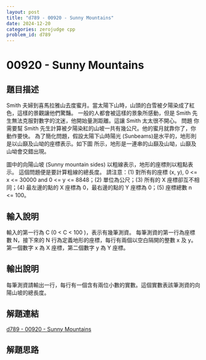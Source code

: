 ```yaml
---
layout: post
title: "d789 - 00920 - Sunny Mountains"
date: 2024-12-20
categories: zerojudge cpp
problem_id: d789
---
```


# 00920 - Sunny Mountains

## 題目描述

Smith 夫婦到喜馬拉雅山去度蜜月。當太陽下山時，山頭的白雪被夕陽染成了紅色，這樣的景觀讓他們驚豔。
一般的人都會被這樣的景象所感動，但是 Smith 先生無法克服對數字的沈迷，他開始量測距離。這讓 Smith 太太很不開心。
問題
你需要幫 Smith 先生計算被夕陽染紅的山坡一共有幾公尺。他的蜜月就靠你了，你動作要快。
為了簡化問題，假設太陽下山時陽光 (Sunbeams)是水平的，地形則是以山巔及山坳的座標表示。如下圖 所示，地形是一連串的山巔及山坳，山巔及山坳會交錯出現。

圖中的向陽山坡 (Sunny mountain sides) 以粗線表示，地形的座標則以粗點表示。
這個問題便是要計算粗線的總長度。
請注意：(1) 對所有的座標 (x, y), 0 <= x <= 30000 and 0 <= y <= 8848；(2) 單位為公尺；(3) 所有的 X 座標卻互不相同；(4) 最左邊的點的 X 座標為 0，最右邊的點的 Y 座標為 0；(5) 座標總數 n <= 100。

## 輸入說明

輸入的第一行為 C (0 < C < 100 )，表示有幾筆測資。
每筆測資的第一行為座標數 N，接下來的 N 行為定義地形的座標，每行有兩個以空白隔開的整數 x 及 y。第一個數字 x 為 X 座標，第二個數字 y 為 Y 座標。

## 輸出說明

每筆測資請輸出一行，每行有一個含有兩位小數的實數。這個實數表該筆測資的向陽山坡的總長度。

## 解題連結

[d789 - 00920 - Sunny Mountains](https://zerojudge.tw/ShowProblem?problemid=d789)

## 解題思路

